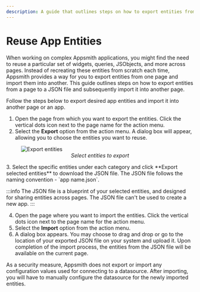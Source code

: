 ```yaml
---
description: A guide that outlines steps on how to export entities from a page to a JSON file and subsequently import it into another page.
---
```


# Reuse App Entities

When working on complex Appsmith applications, you might find the need to reuse a particular set of widgets, queries, JSObjects, and more across pages. Instead of recreating these entities from scratch each time, Appsmith provides a way for you to export entities from one page and import them into another. This guide outlines steps on how to export entities from a page to a JSON file and subsequently import it into another page.


Follow the steps below to export desired app entities and import it into another page or an app.

1. Open the page from which you want to export the entities. Click the vertical dots icon next to the page name for the action menu.
2. Select the **Export** option from the action menu. A dialog box will appear, allowing you to choose the entities you want to reuse.
<figure>
  <img src="/img/reuse-entities-across-pages-export.png" style= {{width:"640px", height:"auto"}} alt="Export entities"/>
  <figcaption align = "center"><i>Select entities to export</i></figcaption>
</figure>   
3.  Select the specific entities under each category and click **Export selected entities** to download the JSON file. The JSON file follows the naming convention - `app name.json`.


:::info
The JSON file is a blueprint of your selected entities, and designed for sharing entities across pages. The JSON file can't be used to create a new app. 
:::

4.  Open the page where you want to import the entities. Click the vertical dots icon next to the page name for the action menu.
5. Select the **Import** option from the action menu. 
6. A dialog box appears. You may choose to drag and drop or go to the location of your exported JSON file on your system and upload it. Upon completion of the import process, the entities from the JSON file will be available on the current page.

As a security measure, Appsmith does not export or import any configuration values used for connecting to a datasource. After importing, you will have to manually configure the datasource for the newly imported entities.